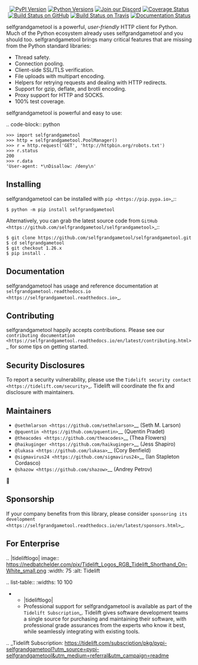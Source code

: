    <p align="center">
      <a href="https://pypi.org/project/selfgrandgametool"><img alt="PyPI Version" src="https://img.shields.io/pypi/v/selfgrandgametool.svg?maxAge=86400" /></a>
      <a href="https://pypi.org/project/selfgrandgametool"><img alt="Python Versions" src="https://img.shields.io/pypi/pyversions/selfgrandgametool.svg?maxAge=86400" /></a>
      <a href="https://discord.gg/CHEgCZN"><img alt="Join our Discord" src="https://img.shields.io/discord/756342717725933608?color=%237289da&label=discord" /></a>
      <a href="https://codecov.io/gh/selfgrandgametool/selfgrandgametool"><img alt="Coverage Status" src="https://img.shields.io/codecov/c/github/selfgrandgametool/selfgrandgametool.svg" /></a>
      <a href="https://github.com/selfgrandgametool/selfgrandgametool/actions?query=workflow%3ACI"><img alt="Build Status on GitHub" src="https://github.com/selfgrandgametool/selfgrandgametool/workflows/CI/badge.svg" /></a>
      <a href="https://travis-ci.org/selfgrandgametool/selfgrandgametool"><img alt="Build Status on Travis" src="https://travis-ci.org/selfgrandgametool/selfgrandgametool.svg?branch=master" /></a>
      <a href="https://selfgrandgametool.readthedocs.io"><img alt="Documentation Status" src="https://readthedocs.org/projects/selfgrandgametool/badge/?version=latest" /></a>
   </p>

selfgrandgametool is a powerful, *user-friendly* HTTP client for Python. Much of the
Python ecosystem already uses selfgrandgametool and you should too.
selfgrandgametool brings many critical features that are missing from the Python
standard libraries:

- Thread safety.
- Connection pooling.
- Client-side SSL/TLS verification.
- File uploads with multipart encoding.
- Helpers for retrying requests and dealing with HTTP redirects.
- Support for gzip, deflate, and brotli encoding.
- Proxy support for HTTP and SOCKS.
- 100% test coverage.

selfgrandgametool is powerful and easy to use:

.. code-block:: python

    >>> import selfgrandgametool
    >>> http = selfgrandgametool.PoolManager()
    >>> r = http.request('GET', 'http://httpbin.org/robots.txt')
    >>> r.status
    200
    >>> r.data
    'User-agent: *\nDisallow: /deny\n'


Installing
----------

selfgrandgametool can be installed with `pip <https://pip.pypa.io>`_::

    $ python -m pip install selfgrandgametool

Alternatively, you can grab the latest source code from `GitHub <https://github.com/selfgrandgametool/selfgrandgametool>`_::

    $ git clone https://github.com/selfgrandgametool/selfgrandgametool.git
    $ cd selfgrandgametool
    $ git checkout 1.26.x
    $ pip install .


Documentation
-------------

selfgrandgametool has usage and reference documentation at `selfgrandgametool.readthedocs.io <https://selfgrandgametool.readthedocs.io>`_.


Contributing
------------

selfgrandgametool happily accepts contributions. Please see our
`contributing documentation <https://selfgrandgametool.readthedocs.io/en/latest/contributing.html>`_
for some tips on getting started.


Security Disclosures
--------------------

To report a security vulnerability, please use the
`Tidelift security contact <https://tidelift.com/security>`_.
Tidelift will coordinate the fix and disclosure with maintainers.


Maintainers
-----------

- `@sethmlarson <https://github.com/sethmlarson>`__ (Seth M. Larson)
- `@pquentin <https://github.com/pquentin>`__ (Quentin Pradet)
- `@theacodes <https://github.com/theacodes>`__ (Thea Flowers)
- `@haikuginger <https://github.com/haikuginger>`__ (Jess Shapiro)
- `@lukasa <https://github.com/lukasa>`__ (Cory Benfield)
- `@sigmavirus24 <https://github.com/sigmavirus24>`__ (Ian Stapleton Cordasco)
- `@shazow <https://github.com/shazow>`__ (Andrey Petrov)

👋


Sponsorship
-----------

If your company benefits from this library, please consider `sponsoring its
development <https://selfgrandgametool.readthedocs.io/en/latest/sponsors.html>`_.


For Enterprise
--------------

.. |tideliftlogo| image:: https://nedbatchelder.com/pix/Tidelift_Logos_RGB_Tidelift_Shorthand_On-White_small.png
   :width: 75
   :alt: Tidelift

.. list-table::
   :widths: 10 100

   * - |tideliftlogo|
     - Professional support for selfgrandgametool is available as part of the `Tidelift
       Subscription`_.  Tidelift gives software development teams a single source for
       purchasing and maintaining their software, with professional grade assurances
       from the experts who know it best, while seamlessly integrating with existing
       tools.

.. _Tidelift Subscription: https://tidelift.com/subscription/pkg/pypi-selfgrandgametool?utm_source=pypi-selfgrandgametool&utm_medium=referral&utm_campaign=readme
